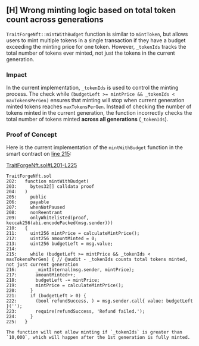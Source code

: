 ## [H] Wrong minting logic based on total token count across generations

`TraitForgeNft::mintWithBudget` function is similar to `mintToken`, but allows users to mint multiple tokens in a single transaction if they have a budget exceeding the minting price for one token.
However, `_tokenIds` tracks the total number of tokens ever minted, not just the tokens in the current generation.

### Impact

In the current implementation, `_tokenIds` is used to control the minting process. The check while `(budgetLeft >= mintPrice && _tokenIds < maxTokensPerGen)` ensures that minting will stop when current generation minted tokens reaches `maxTokensPerGen`.
Instead of checking the number of tokens minted in the current generation, the function incorrectly checks the total number of tokens minted **across all generations** (`_tokenIds`).

### Proof of Concept

Here is the current implementation of the `mintWithBudget` function in the smart contract on [line 215]([contracts/TraitForgeNft/TraitForgeNft.sol#L215](repos/2024-07-traitforge/contracts/TraitForgeNft/TraitForgeNft.sol#L215)):

[TraitForgeNft.sol#L201-L225](repos/2024-07-traitforge/contracts/TraitForgeNft/TraitForgeNft.sol#L201-L225)
```solidity
TraitForgeNft.sol
202:   function mintWithBudget(
203:     bytes32[] calldata proof
204:   )
205:     public
206:     payable
207:     whenNotPaused
208:     nonReentrant
209:     onlyWhitelisted(proof, keccak256(abi.encodePacked(msg.sender)))
210:   {
211:     uint256 mintPrice = calculateMintPrice();
212:     uint256 amountMinted = 0;
213:     uint256 budgetLeft = msg.value;
214: 
215:     while (budgetLeft >= mintPrice && _tokenIds < maxTokensPerGen) { // @audit - _tokenIds counts total tokens minted, not just current generation
216:       _mintInternal(msg.sender, mintPrice);
217:       amountMinted++;
218:       budgetLeft -= mintPrice;
219:       mintPrice = calculateMintPrice();
220:     }
221:     if (budgetLeft > 0) {
222:       (bool refundSuccess, ) = msg.sender.call{ value: budgetLeft }('');
223:       require(refundSuccess, 'Refund failed.');
224:     }
225:   }

The function will not allow minting if `_tokenIds` is greater than `10,000`, which will happen after the 1st generation is fully minted.




